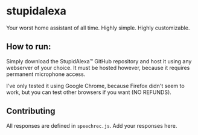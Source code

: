 # stupidalexa
Your worst home assistant of all time. Highly simple. Highly customizable.

## How to run:
Simply download the StupidAlexa™ GitHub repository and host it using any webserver of your choice. It must be hosted however, because it requires permanent microphone access.

I've only tested it using Google Chrome, because Firefox didn't seem to work, but you can test other browsers if you want (NO REFUNDS).

## Contributing
All responses are defined in `speechrec.js`. Add your responses here.